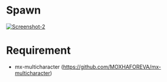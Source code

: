# Spawn

<a href="https://ibb.co/rb3wBms"><img src="https://i.ibb.co/KNDrtXw/Screenshot-2.png" alt="Screenshot-2" border="0"></a>

# Requirement
- mx-multicharacter (https://github.com/MOXHAFOREVA/mx-multicharacter)

